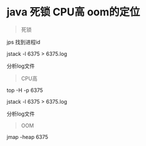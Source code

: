 # java 死锁 CPU高 oom的定位

> 死锁

jps 找到进程id

jstack -l 6375 > 6375.log

分析log文件

> CPU高

top -H -p 6375

jstack -l 6375 > 6375.log

分析log文件

> OOM

jmap -heap 6375

